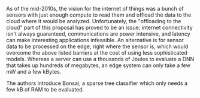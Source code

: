As of the mid-2010s, the vision for the internet of things was a bunch of sensors with just enough compute to read them and offload the data to the cloud where it would be analyzed. Unfortunately, the "offloading to the cloud" part of this proposal has proved to be an issue; internet connectivity isn't always guaranteed, communications are power intensive, and latency can make interesting applications infeasible. An alternative is for sensor data to be processed on the edge, right where the sensor is, which would overcome the above listed barriers at the cost of using less sophisticated models. Whereas a server can use a thousands of Joules to evaluate a DNN that takes up hundreds of megabytes, an edge system can only take a few mW and a few kBytes.

The authors introduce Bonsai, a sparse tree classifier which only needs a few kB of RAM to be evaluated.